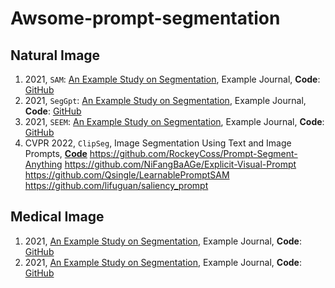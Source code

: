 # Awsome-prompt-segmentation

## Natural Image
1. 2021, `SAM`: [An Example Study on Segmentation](https://example-link.com), Example Journal, **Code**: [GitHub](https://github.com/example-repo)
2. 2021, `SegGpt`: [An Example Study on Segmentation](https://example-link.com), Example Journal, **Code**: [GitHub](https://github.com/example-repo)
3. 2021, `SEEM`: [An Example Study on Segmentation](https://example-link.com), Example Journal, **Code**: [GitHub](https://github.com/example-repo)
4. CVPR 2022, `ClipSeg`, Image Segmentation Using Text and Image Prompts, [**Code**](https://github.com/timojl/clipseg)
https://github.com/RockeyCoss/Prompt-Segment-Anything
https://github.com/NiFangBaAGe/Explicit-Visual-Prompt
https://github.com/Qsingle/LearnablePromptSAM
https://github.com/lifuguan/saliency_prompt

## Medical Image

1. 2021, [An Example Study on Segmentation](https://example-link.com), Example Journal, **Code**: [GitHub](https://github.com/example-repo)
2. 2021, [An Example Study on Segmentation](https://example-link.com), Example Journal, **Code**: [GitHub](https://github.com/example-repo)

